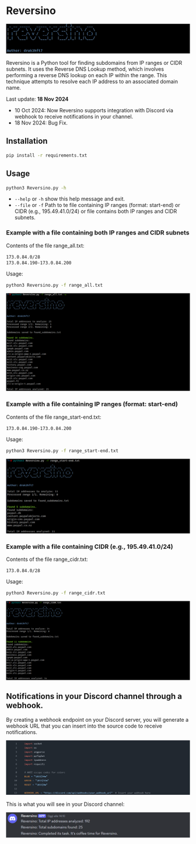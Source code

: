 # Reversino

![02](images/02.png 'Banner')

Reversino is a Python tool for finding subdomains from IP ranges or CIDR subnets. It uses the Reverse DNS Lookup method, which involves performing a reverse DNS lookup on each IP within the range. This technique attempts to resolve each IP address to an associated domain name.

Last update: **18 Nov 2024**

- 10 Oct 2024: Now Reversino supports integration with Discord via webhook to receive notifications in your channel.
- 18 Nov 2024: Bug Fix.

## Installation

```bash
pip install -r requirements.txt
```

## Usage
```bash
python3 Reversino.py -h
```
- `--help` or `-h` show this help message and exit.
- `--file` or `-f` Path to te file containing IP ranges (format: start-end) or CIDR (e.g., 195.49.41.0/24) or file contains both IP ranges and CIDR subnets.

### Example with a file containing both IP ranges and CIDR subnets

Contents of the file range_all.txt:
```
173.0.84.0/28
173.0.84.190-173.0.84.200
```

Usage:
```bash
python3 Reversino.py -f range_all.txt
```

![03](images/03.png 'All')

### Example with a file containing IP ranges (format: start-end)

Contents of the file range_start-end.txt:
```
173.0.84.190-173.0.84.200
```

Usage:
```bash
python3 Reversino.py -f range_start-end.txt
```

![04](images/04.png 'All')

### Example with a file containing CIDR (e.g., 195.49.41.0/24)

Contents of the file range_cidr.txt:
```
173.0.84.0/28
```

Usage:
```bash
python3 Reversino.py -f range_cidr.txt
```

![05](images/05.png 'All')

## Notifications in your Discord channel through a webhook.

By creating a webhook endpoint on your Discord server, you will generate a webhook URL that you can insert into the source code to receive notifications.

![07](images/07.png 'All')

This is what you will see in your Discord channel:

![08](images/08.png 'All')
